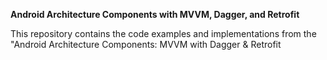 **Android Architecture Components with MVVM, Dagger, and Retrofit**

This repository contains the code examples and implementations from the "Android Architecture Components: MVVM with Dagger & Retrofit
